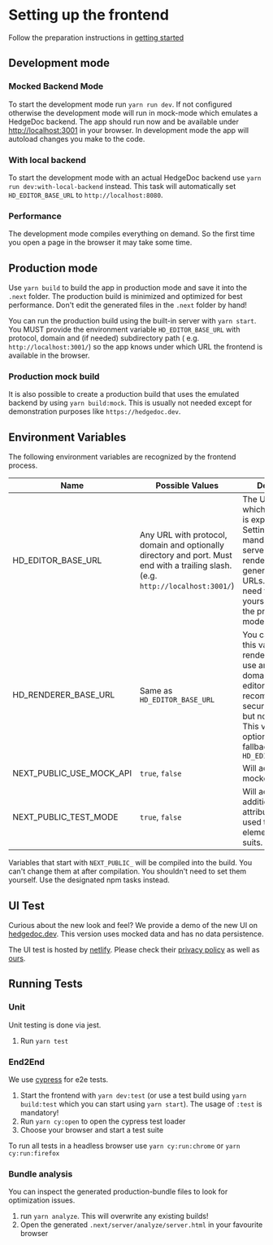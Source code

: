 <!--
SPDX-FileCopyrightText: 2021 The HedgeDoc developers (see AUTHORS file)

SPDX-License-Identifier: CC-BY-SA-4.0
-->

# Setting up the frontend

Follow the preparation instructions in [getting started](../getting-started.md)

## Development mode

### Mocked Backend Mode

To start the development mode run `yarn run dev`. If not configured otherwise the development mode will run in mock-mode
which
emulates a HedgeDoc backend.
The app should run now and be available under [http://localhost:3001](http://localhost:3001) in your browser.
In development mode the app will autoload changes you make to the code.

### With local backend

To start the development mode with an actual HedgeDoc backend use `yarn run dev:with-local-backend` instead.
This task will automatically set `HD_EDITOR_BASE_URL` to `http://localhost:8080`.

### Performance

The development mode compiles everything on demand. So the first time you open a page in the browser it may take some
time.

## Production mode

Use `yarn build` to build the app in production mode and save it into the `.next` folder. The production build is
minimized
and optimized for best performance. Don't edit the generated files in the `.next` folder by hand!

You can run the production build using the built-in server with `yarn start`.
You MUST provide the environment variable `HD_EDITOR_BASE_URL` with protocol, domain and (if needed) subdirectory path (
e.g. `http://localhost:3001/`) so the app knows under which URL the frontend is available in the browser.

### Production mock build

It is also possible to create a production build that uses the emulated backend by using `yarn build:mock`. This is
usually not needed except for demonstration purposes like `https://hedgedoc.dev`.

## Environment Variables

The following environment variables are recognized by the frontend process.

| Name                     | Possible Values                                                                                                                  | Description                                                                                                                                                                                                              |
|--------------------------|----------------------------------------------------------------------------------------------------------------------------------|--------------------------------------------------------------------------------------------------------------------------------------------------------------------------------------------------------------------------|
| HD_EDITOR_BASE_URL       | Any URL with protocol, domain and optionally directory and port. Must end with a trailing slash. (e.g. `http://localhost:3001/`) | The URL under which the frontend is expected. Setting this is mandatory so the server side rendering can generate assets URLs. You only need to set this yourself if you use the production mode.                        |
| HD_RENDERER_BASE_URL     | Same as `HD_EDITOR_BASE_URL`                                                                                                     | You can provide this variable if the renderer should use another domain than the editor. This is recommended for security reasons but not mandatory. This variable is optional and will fallback to `HD_EDITOR_BASE_URL` | 
| NEXT_PUBLIC_USE_MOCK_API | `true`, `false`                                                                                                                  | Will activate the mocked backend                                                                                                                                                                                         |
| NEXT_PUBLIC_TEST_MODE    | `true`, `false`                                                                                                                  | Will activate additional HTML attributes that are used to identify elements for test suits.                                                                                                                              |

Variables that start with `NEXT_PUBLIC_` will be compiled into the build. You can't change them at after compilation.
You shouldn't need to set them yourself. Use the designated npm tasks instead.

## UI Test

Curious about the new look and feel? We provide a demo of the new UI on [hedgedoc.dev](https://hedgedoc.dev). This
version uses mocked data and has no data persistence.

The UI test is hosted by [netlify](https://netlify.com). Please check
their [privacy policy](https://netlify.com/privacy) as well as [ours](https://hedgedoc.org/privacy-policy).

## Running Tests

### Unit

Unit testing is done via jest.

1. Run `yarn test`

### End2End

We use [cypress](https://cypress.io) for e2e tests.

1. Start the frontend with `yarn dev:test` (or use a test build using `yarn build:test` which you can start
   using `yarn start`). The usage of `:test` is mandatory!
2. Run `yarn cy:open` to open the cypress test loader
3. Choose your browser and start a test suite

To run all tests in a headless browser use `yarn cy:run:chrome` or `yarn cy:run:firefox`

### Bundle analysis

You can inspect the generated production-bundle files to look for optimization issues.

1. run `yarn analyze`. This will overwrite any existing builds!
2. Open the generated `.next/server/analyze/server.html` in your favourite browser
